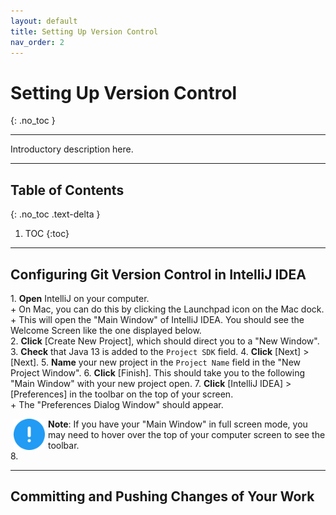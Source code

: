 ```yaml
---
layout: default
title: Setting Up Version Control
nav_order: 2
---
```


# Setting Up Version Control
{: .no_toc }


---

Introductory description here. 

---

## Table of Contents
{: .no_toc .text-delta }

1. TOC
{:toc}

---

## Configuring Git Version Control in IntelliJ IDEA
1\. **Open** IntelliJ on your computer.<br> 
    + On Mac, you can do this by clicking the Launchpad icon on the Mac dock.<br>
    + This will open the "Main Window" of IntelliJ IDEA. You should see the Welcome Screen like the one displayed below.  
2\. **Click** \[Create New Project\], which should direct you to a "New Window".<br> 
3\. **Check** that Java 13 is added to the `Project SDK` field.
4\. **Click** \[Next\] > \[Next\].
5\. **Name** your new project in the `Project Name` field in the "New Project Window".
6\. **Click** \[Finish\]. This should take you to the following "Main Window" with your new project open.
7\. **Click** \[IntelliJ IDEA\] > \[Preferences\] in the toolbar on the top of your screen. <br>
    + The "Preferences Dialog Window" should appear.<br>

<img src="../assets/images/exclamation-icon.png" alt= "Note of exclamation icon" width="50" style="float:left; margin: 0px 5px;"/>

**Note**: If you have your "Main Window" in full screen mode, you may need to hover over the top of your computer screen to see the toolbar.<br>
8\. 

---

## Committing and Pushing Changes of Your Work